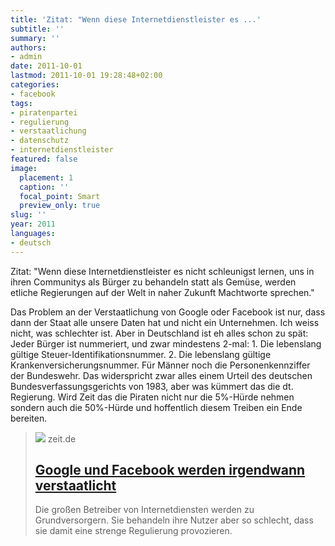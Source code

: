 ```yaml
---
title: 'Zitat: "Wenn diese Internetdienstleister es ...'
subtitle: ''
summary: ''
authors:
- admin
date: 2011-10-01
lastmod: 2011-10-01 19:28:48+02:00
categories:
- facebook
tags:
- piratenpartei
- regulierung
- verstaatlichung
- datenschutz
- internetdienstleister
featured: false
image:
  placement: 1
  caption: ''
  focal_point: Smart
  preview_only: true
slug: ''
year: 2011
languages:
- deutsch
---
```


Zitat: "Wenn diese Internetdienstleister es nicht schleunigst lernen, uns in ihren Communitys als Bürger zu behandeln statt als Gemüse, werden etliche Regierungen auf der Welt in naher Zukunft Machtworte sprechen." 

Das Problem an der Verstaatlichung von Google oder Facebook ist nur, dass dann der Staat alle unsere Daten hat und nicht ein Unternehmen. Ich weiss nicht, was schlechter ist. 
Aber in Deutschland ist eh alles schon zu spät: Jeder Bürger ist nummeriert, und zwar mindestens 2-mal: 1. Die lebenslang gültige Steuer-Identifikationsnummer. 2. Die lebenslang gültige Krankenversicherungsnummer. Für Männer noch die Personenkennziffer der Bundeswehr. Das widerspricht zwar alles einem Urteil des deutschen Bundesverfassungsgerichts von 1983, aber was kümmert das die dt. Regierung. Wird Zeit das die Piraten nicht nur die 5%-Hürde nehmen sondern auch die 50%-Hürde und hoffentlich diesem Treiben ein Ende bereiten.
> [![](https://img.zeit.de/digital/internet/2011-09/google-firmensitz/wide__1300x731)](http://www.zeit.de/2011/40/Jon-Callas-ueber-Facebook)
> zeit.de
> ## [Google und Facebook werden irgendwann verstaatlicht](http://www.zeit.de/2011/40/Jon-Callas-ueber-Facebook)
>
>Die großen Betreiber von Internetdiensten werden zu Grundversorgern. Sie behandeln ihre Nutzer aber so schlecht, dass sie damit eine strenge Regulierung provozieren.